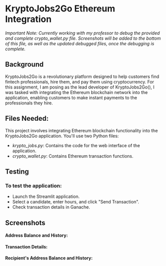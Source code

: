 # KryptoJobs2Go Ethereum Integration
_Important Note: Currently working with my professor to debug the provided and complete crypto_wallet.py file. Screenshots will be added to the bottom of this file, as well as the updated debugged files, once the debugging is complete._
## Background
KryptoJobs2Go is a revolutionary platform designed to help customers find fintech professionals, hire them, and pay them using cryptocurrency. For this assignment, I am posing as the lead developer of KryptoJobs2Go(), I was tasked with integrating the Ethereum blockchain network into the application, enabling customers to make instant payments to the professionals they hire.

## Files Needed:
This project involves integrating Ethereum blockchain functionality into the KryptoJobs2Go application. You'll use two Python files:

- _krypto_jobs.py_: Contains the code for the web interface of the application.
- _crypto_wallet.py_: Contains Ethereum transaction functions.

## Testing
### To test the application:

- Launch the Streamlit application.
- Select a candidate, enter hours, and click "Send Transaction".
- Check transaction details in Ganache.
## Screenshots
#### Address Balance and History: 

#### Transaction Details: 

#### Recipient's Address Balance and History: 